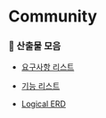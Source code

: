 # Community


### 📌 산출물 모음

- [요구사항 리스트](./docs/0.requirements/requirementsList.md) 
- [기능 리스트](./docs/0.requirements/functionalityList.md) 


- [Logical ERD](https://drive.google.com/file/d/1GaeeRE0k71K_uKVlKSTU6Gnhyos8tYfQ/view?usp=sharing)

